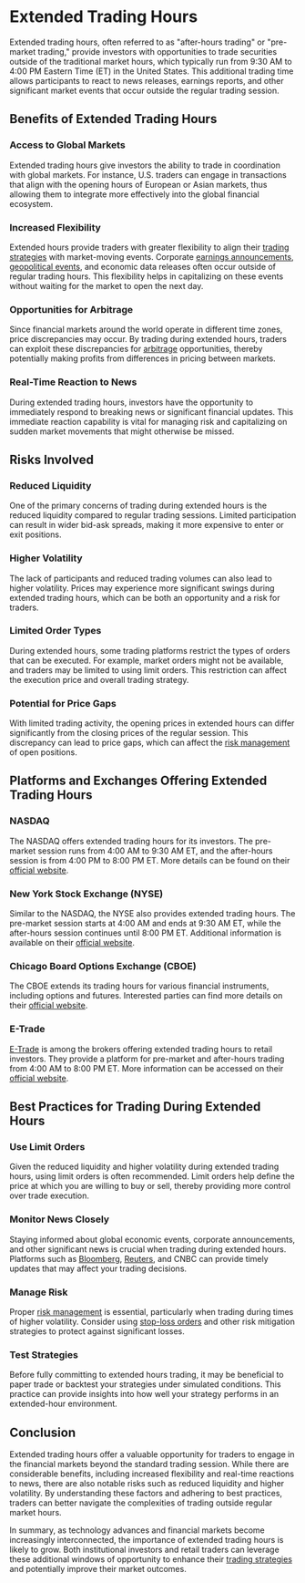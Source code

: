 # Extended Trading Hours

Extended trading hours, often referred to as "after-hours trading" or "pre-market trading," provide investors with opportunities to trade securities outside of the traditional market hours, which typically run from 9:30 AM to 4:00 PM Eastern Time (ET) in the United States. This additional trading time allows participants to react to news releases, earnings reports, and other significant market events that occur outside the regular trading session.

## Benefits of Extended Trading Hours

### Access to Global Markets
Extended trading hours give investors the ability to trade in coordination with global markets. For instance, U.S. traders can engage in transactions that align with the opening hours of European or Asian markets, thus allowing them to integrate more effectively into the global financial ecosystem.

### Increased Flexibility
Extended hours provide traders with greater flexibility to align their [trading strategies](../t/trading_strategies.md) with market-moving events. Corporate [earnings announcements](../e/earnings_announcements.md), [geopolitical events](../g/geopolitical_events.md), and economic data releases often occur outside of regular trading hours. This flexibility helps in capitalizing on these events without waiting for the market to open the next day.

### Opportunities for Arbitrage
Since financial markets around the world operate in different time zones, price discrepancies may occur. By trading during extended hours, traders can exploit these discrepancies for [arbitrage](../a/arbitrage.md) opportunities, thereby potentially making profits from differences in pricing between markets.

### Real-Time Reaction to News
During extended trading hours, investors have the opportunity to immediately respond to breaking news or significant financial updates. This immediate reaction capability is vital for managing risk and capitalizing on sudden market movements that might otherwise be missed.

## Risks Involved

### Reduced Liquidity
One of the primary concerns of trading during extended hours is the reduced liquidity compared to regular trading sessions. Limited participation can result in wider bid-ask spreads, making it more expensive to enter or exit positions.

### Higher Volatility
The lack of participants and reduced trading volumes can also lead to higher volatility. Prices may experience more significant swings during extended trading hours, which can be both an opportunity and a risk for traders.

### Limited Order Types
During extended hours, some trading platforms restrict the types of orders that can be executed. For example, market orders might not be available, and traders may be limited to using limit orders. This restriction can affect the execution price and overall trading strategy.

### Potential for Price Gaps
With limited trading activity, the opening prices in extended hours can differ significantly from the closing prices of the regular session. This discrepancy can lead to price gaps, which can affect the [risk management](../r/risk_management.md) of open positions.

## Platforms and Exchanges Offering Extended Trading Hours

### NASDAQ
The NASDAQ offers extended trading hours for its investors. The pre-market session runs from 4:00 AM to 9:30 AM ET, and the after-hours session is from 4:00 PM to 8:00 PM ET. More details can be found on their [official website](https://www.nasdaq.com).

### New York Stock Exchange (NYSE)
Similar to the NASDAQ, the NYSE also provides extended trading hours. The pre-market session starts at 4:00 AM and ends at 9:30 AM ET, while the after-hours session continues until 8:00 PM ET. Additional information is available on their [official website](https://www.nyse.com).

### Chicago Board Options Exchange (CBOE)
The CBOE extends its trading hours for various financial instruments, including options and futures. Interested parties can find more details on their [official website](https://www.cboe.com).

### E-Trade
[E-Trade](../e/e-trade.md) is among the brokers offering extended trading hours to retail investors. They provide a platform for pre-market and after-hours trading from 4:00 AM to 8:00 PM ET. More information can be accessed on their [official website](https://us.etrade.com).

## Best Practices for Trading During Extended Hours

### Use Limit Orders
Given the reduced liquidity and higher volatility during extended trading hours, using limit orders is often recommended. Limit orders help define the price at which you are willing to buy or sell, thereby providing more control over trade execution.

### Monitor News Closely
Staying informed about global economic events, corporate announcements, and other significant news is crucial when trading during extended hours. Platforms such as [Bloomberg](../b/bloomberg.md), [Reuters](../r/reuters.md), and CNBC can provide timely updates that may affect your trading decisions.

### Manage Risk
Proper [risk management](../r/risk_management.md) is essential, particularly when trading during times of higher volatility. Consider using [stop-loss orders](../s/stop-loss_orders.md) and other risk mitigation strategies to protect against significant losses.

### Test Strategies
Before fully committing to extended hours trading, it may be beneficial to paper trade or backtest your strategies under simulated conditions. This practice can provide insights into how well your strategy performs in an extended-hour environment.

## Conclusion

Extended trading hours offer a valuable opportunity for traders to engage in the financial markets beyond the standard trading session. While there are considerable benefits, including increased flexibility and real-time reactions to news, there are also notable risks such as reduced liquidity and higher volatility. By understanding these factors and adhering to best practices, traders can better navigate the complexities of trading outside regular market hours.

In summary, as technology advances and financial markets become increasingly interconnected, the importance of extended trading hours is likely to grow. Both institutional investors and retail traders can leverage these additional windows of opportunity to enhance their [trading strategies](../t/trading_strategies.md) and potentially improve their market outcomes.
